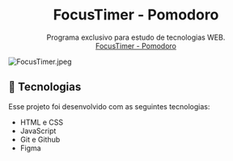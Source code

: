 <h1 align="center"> FocusTimer - Pomodoro</h1>

<p align="center">
Programa exclusivo para estudo de tecnologias WEB.<br>
<a align="center" href="https://gabrielliima2.github.io/FocusTimer-Pomodoro/" target="_blank"> FocusTimer - Pomodoro</a>
</p>
<img src="https://img.hotimg.com/FocusTimer.jpeg" alt="FocusTimer.jpeg" border="0" />

## 🚀 Tecnologias

Esse projeto foi desenvolvido com as seguintes tecnologias:

- HTML e CSS
- JavaScript
- Git e Github
- Figma
